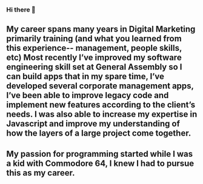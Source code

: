 ### Hi there 👋

##
## My career spans many years in Digital Marketing primarily training (and what you learned from this experience-- management, people skills, etc) Most recently I’ve improved my software engineering skill set at General Assembly so I can build apps that in my spare time, I’ve developed several corporate management apps, I’ve been able to improve legacy code and implement new features according to the client’s needs. I was also able to increase my expertise in Javascript and improve my understanding of how the layers of a large project come together. 

## My passion for programming started while I was a kid with Commodore 64, I knew I had to pursue this as my career.




<!--
**mhepekiz/mhepekiz** is a ✨ _special_ ✨ repository because its `README.md` (this file) appears on your GitHub profile.

Here are some ideas to get you started:

- 🔭 I’m currently working on ...
- 🌱 I’m currently learning ...
- 👯 I’m looking to collaborate on ...
- 🤔 I’m looking for help with ...
- 💬 Ask me about ...
- 📫 How to reach me: ...
- 😄 Pronouns: ...
- ⚡ Fun fact: ...
-->
